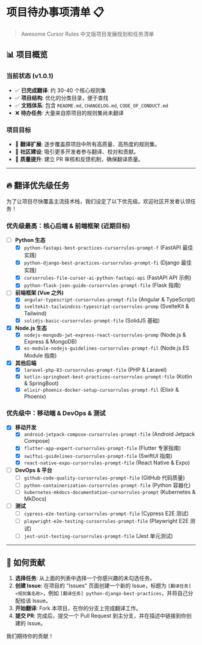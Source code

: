 # 项目待办事项清单 📋

> Awesome Cursor Rules 中文版项目发展规划和任务清单

## 📊 项目概览

### 当前状态 (v1.0.1)
- ✅ **已完成翻译**: 约 30-40 个核心规则集
- ✅ **项目结构**: 优化的分类目录，便于查找
- ✅ **文档体系**: 包含 `README.md`, `CHANGELOG.md`, `CODE_OF_CONDUCT.md`
- ❌ **待办任务**: 大量来自原项目的规则集尚未翻译

### 项目目标
- 🎯 **翻译扩展**: 逐步覆盖原项目中所有高质量、高热度的规则集。
- 🎯 **社区建设**: 吸引更多开发者参与翻译、校对和贡献。
- 🎯 **质量提升**: 建立 PR 审核和反馈机制，确保翻译质量。

---

## 🔥 翻译优先级任务

为了让项目尽快覆盖主流技术栈，我们设定了以下优先级。欢迎社区开发者认领任务！

### 优先级最高：核心后端 & 前端框架 (近期目标)
*   [ ] **Python 生态**
    *   [x] `python-fastapi-best-practices-cursorrules-prompt-f` (FastAPI 最佳实践)
    *   [x] `python-django-best-practices-cursorrules-prompt-fi` (Django 最佳实践)
    *   [x] `cursorrules-file-cursor-ai-python-fastapi-api` (FastAPI API 示例)
    *   [x] `python-flask-json-guide-cursorrules-prompt-file` (Flask 指南)
*   [ ] **前端框架 (Vue 之外)**
    *   [x] `angular-typescript-cursorrules-prompt-file` (Angular & TypeScript)
    *   [x] `sveltekit-tailwindcss-typescript-cursorrules-promp` (SvelteKit & Tailwind)
    *   [x] `solidjs-basic-cursorrules-prompt-file` (SolidJS 基础)
*   [x] **Node.js 生态**
    *   [x] `nodejs-mongodb-jwt-express-react-cursorrules-promp` (Node.js & Express & MongoDB)
    *   [x] `es-module-nodejs-guidelines-cursorrules-prompt-fil` (Node.js ES Module 指南)
*   [x] **其他后端**
    *   [x] `laravel-php-83-cursorrules-prompt-file` (PHP & Laravel)
    *   [x] `kotlin-springboot-best-practices-cursorrules-prompt-file` (Kotlin & SpringBoot)
    *   [x] `elixir-phoenix-docker-setup-cursorrules-prompt-fil` (Elixir & Phoenix)

### 优先级中：移动端 & DevOps & 测试
*   [x] **移动开发**
    *   [x] `android-jetpack-compose-cursorrules-prompt-file` (Android Jetpack Compose)
    *   [x] `flutter-app-expert-cursorrules-prompt-file` (Flutter 专家指南)
    *   [x] `swiftui-guidelines-cursorrules-prompt-file` (SwiftUI 指南)
    *   [x] `react-native-expo-cursorrules-prompt-file` (React Native & Expo)
*   [ ] **DevOps & 平台**
    *   [ ] `github-code-quality-cursorrules-prompt-file` (GitHub 代码质量)
    *   [ ] `python-containerization-cursorrules-prompt-file` (Python 容器化)
    *   [ ] `kubernetes-mkdocs-documentation-cursorrules-prompt` (Kubernetes & MkDocs)
*   [ ] **测试**
    *   [ ] `cypress-e2e-testing-cursorrules-prompt-file` (Cypress E2E 测试)
    *   [ ] `playwright-e2e-testing-cursorrules-prompt-file` (Playwright E2E 测试)
    *   [ ] `jest-unit-testing-cursorrules-prompt-file` (Jest 单元测试)

---

## 🚀 如何贡献

1.  **选择任务**: 从上面的列表中选择一个你感兴趣的未勾选任务。
2.  **创建 Issue**: 在项目的 "Issues" 页面创建一个新的 Issue，标题为 `[翻译任务] <规则集名称>`，例如 `[翻译任务] python-django-best-practices`，并将自己分配给该 Issue。
3.  **开始翻译**: Fork 本项目，在你的分支上完成翻译工作。
4.  **提交 PR**: 完成后，提交一个 Pull Request 到主分支，并在描述中链接到你创建的 Issue。

我们期待你的贡献！
